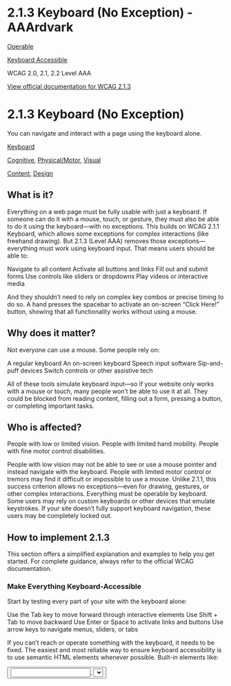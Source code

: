 # 2.1.3 Keyboard (No Exception) - AAArdvark

[Operable](https://aaardvarkaccessibility.com/wcag-principle/operable/)

[Keyboard Accessible](https://aaardvarkaccessibility.com/wcag-guideline/keyboard-accessible/)

WCAG 2.0, 2.1, 2.2
Level AAA

[View official documentation for WCAG 2.1.3](https://www.w3.org/WAI/WCAG22/Understanding/keyboard-no-exception.html)

# 2.1.3 Keyboard (No Exception)

You can navigate and interact with a page using the keyboard alone.

[Keyboard](https://aaardvarkaccessibility.com/wcag-theme/keyboard/) 

 

[Cognitive](https://aaardvarkaccessibility.com/wcag-disability/cognitive/), [Physical/Motor](https://aaardvarkaccessibility.com/wcag-disability/physical-motor/), [Visual](https://aaardvarkaccessibility.com/wcag-disability/visual/) 

 

[Content](https://aaardvarkaccessibility.com/wcag-responsibility/content/), [Design](https://aaardvarkaccessibility.com/wcag-responsibility/design/) 

## What is it?

Everything on a web page must be fully usable with just a keyboard. If someone can do it with a mouse, touch, or gesture, they must also be able to do it using the keyboard—with no exceptions.
This builds on WCAG 2.1.1 Keyboard, which allows some exceptions for complex interactions (like freehand drawing). But 2.1.3 (Level AAA) removes those exceptions—everything must work using keyboard input.
That means users should be able to:

Navigate to all content
Activate all buttons and links
Fill out and submit forms
Use controls like sliders or dropdowns
Play videos or interactive media

And they shouldn’t need to rely on complex key combos or precise timing to do so.
A hand presses the spacebar to activate an on-screen “Click Here!” button, showing that all functionality works without using a mouse.

## Why does it matter?

Not everyone can use a mouse. Some people rely on:

A regular keyboard
An on-screen keyboard
Speech input software
Sip-and-puff devices
Switch controls or other assistive tech

All of these tools simulate keyboard input—so if your website only works with a mouse or touch, many people won’t be able to use it at all. They could be blocked from reading content, filling out a form, pressing a button, or completing important tasks.

## Who is affected?

People with low or limited vision. People with limited hand mobility. People with fine motor control disabilities.

People with low vision may not be able to see or use a mouse pointer and instead navigate with the keyboard. People with limited motor control or tremors may find it difficult or impossible to use a mouse.
Unlike 2.1.1, this success criterion allows no exceptions—even for drawing, gestures, or other complex interactions. Everything must be operable by keyboard.
Some users may rely on custom keyboards or other devices that emulate keystrokes. If your site doesn’t fully support keyboard navigation, these users may be completely locked out.

## How to implement 2.1.3

This section offers a simplified explanation and examples to help you get started. For complete guidance, always refer to the official WCAG documentation.

### Make Everything Keyboard-Accessible

Start by testing every part of your site with the keyboard alone:

Use the Tab key to move forward through interactive elements
Use Shift + Tab to move backward
Use Enter or Space to activate links and buttons
Use arrow keys to navigate menus, sliders, or tabs

If you can’t reach or operate something with the keyboard, it needs to be fixed.
The easiest and most reliable way to ensure keyboard accessibility is to use semantic HTML elements whenever possible. Built-in elements like:

<a href="...">
<button>
<input>, <select>, <textarea>

…are all keyboard-friendly by default. They support focus, interaction, and screen reader support automatically—no extra coding required.
 
Illustration of web content where arrows point to headings, links, and buttons to demonstrate the tabbing order of elements as the hand presses the tab key on a keyboard.
### Use Scripting and ARIA for Custom Components

If you are building a custom interactive component and there is no possible option to use semantic HTML elements to do so, you’ll need to manually add keyboard support. In these cases, tabindex="0" allows elements that aren't normally focusable—like <div> or <span>—to receive keyboard focus.
<div tabindex="0">Custom widget that accepts keyboard focus</div>

But this should be a fallback, not your first choice.
If you create custom components, you’ll need to:

Manage keyboard focus with JavaScript
Support key events (like arrow keys, Enter, or Space)
Use ARIA roles and properties to describe behavior to assistive tech

Whenever possible, start with native HTML controls—they're far easier to make accessible and work more dependably for more users.

## Conclusion

Everything must work with the keyboard.
That’s the bottom line for 2.1.3—no mouse, no exceptions. If any part of your site relies on gestures, clicks, or drag-and-drop, you’ll need to provide an equivalent keyboard interaction.
Supporting full keyboard access doesn’t just help screen reader users—it benefits anyone who uses alternative input methods, has limited mobility, or just prefers the keyboard. It’s a key part of making the web usable for everyone.

## Related Success Criteria

